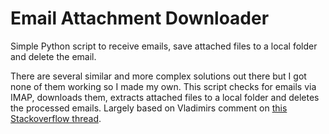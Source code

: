 # Email Attachment Downloader
Simple Python script to receive emails, save attached files to a local folder and delete the email. 

There are several similar and more complex solutions out there but I got none of them working so I made my own. This script checks for emails via IMAP, downloads them, extracts attached files to a local folder and deletes the processed emails. Largely based on Vladimirs comment on [this Stackoverflow thread](https://stackoverflow.com/questions/58320352/how-to-download-all-attachments-of-a-mail-using-python-imap). 
